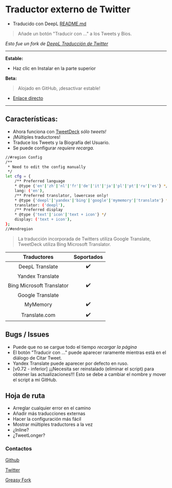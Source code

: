 # Traductor externo de Twitter

* Traducido con DeepL [README.md](https://github.com/magicoflolis/userscriptrepo/tree/master/ExternalTranslator#twitter-external-translator)

> Añade un botón "Traducir con ..." a los Tweets y Bios.

*Esto fue un fork de [DeepL Traducción de Twitter](https://greasyfork.org/scripts/411976)*

***
**Estable:**

* Haz clic en Instalar en la parte superior

**Beta:**

> Alojado en GitHub, ¡desactivar estable!

* [Enlace directo](https://github.com/magicoflolis/userscriptrepo/raw/master/ExternalTranslator/twittertranslatorbeta.user.js)

***

## **Características:**

* Ahora funciona con [TweetDeck](https://tweetdeck.twitter.com/) *sólo tweets!*
* ¡Múltiples traductores!
* Traduce los Tweets y la Biografía del Usuario.
* Se puede configurar *requiere recarga.*

```bash
//#region Config
/**
 * Need to edit the config manually
 */
let cfg = {
    /** Preferred language
    * @type {'en'|'zh'|'nl'|'fr'|'de'|'it'|'ja'|'pl'|'pt'|'ru'|'es'} */
    lang: ('en'),
    /** Preferred translator, lowercase only!
    * @type {'deepl'|'yandex'|'bing'|'google'|'mymemory'|'translate'} */
    translator: ('deepl'),
    /** Preferred display
    * @type {'text'|'icon'|'text + icon'} */
    display: ('text + icon'),
};
//#endregion
```

> La traducción incorporada de Twitters utiliza Google Translate, TweetDeck utiliza Bing Microsoft Translator.

 Traductores | Soportados
:-----------:|:---------:
DeepL Translate | ✔️
Yandex Translate |️
Bing Microsoft Translator |✔️
Google Translate |️
MyMemory |✔️
Translate.com |✔️

## Bugs / Issues

* Puede que no se cargue todo el tiempo *recargar la página*
* El botón "Traducir con ..." puede aparecer raramente mientras está en el diálogo de Citar Tweet.
* Yandex Translate puede aparecer por defecto en ruso.
* [v0.72 - inferior] ¡¡¡Necesita ser reinstalado (eliminar el script) para obtener las actualizaciones!!! Esto se debe a cambiar el nombre y mover el script a mi GitHub.

## Hoja de ruta

* Arreglar cualquier error en el camino
* Añadir más traducciones externas
* Hacer la configuración más fácil
* Mostrar múltiples traductores a la vez
* ¿Inline?
* ¿TweetLonger?

### Contactos

[Github](https://github.com/magicoflolis)

[Twitter](https://twitter.com/for_lollipops)

[Greasy Fork](https://greasyfork.org/users/166061)
